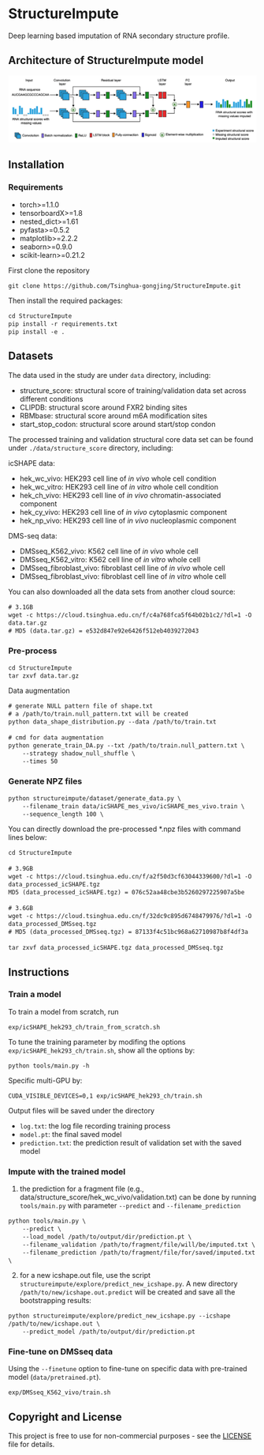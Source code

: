 # StructureImpute
Deep learning based imputation of RNA secondary structure profile.

##  Architecture of StructureImpute model

![](misc/StructureImpute_framework.png)


## Installation


### Requirements

* torch>=1.1.0
* tensorboardX>=1.8
* nested_dict>=1.61
* pyfasta>=0.5.2
* matplotlib>=2.2.2
* seaborn>=0.9.0
* scikit-learn>=0.21.2

First clone the repository

```
git clone https://github.com/Tsinghua-gongjing/StructureImpute.git
```

Then install the required packages:

```
cd StructureImpute
pip install -r requirements.txt
pip install -e .
```

## Datasets

The data used in the study are under `data` directory, including:

* structure\_score: structural score of training/validation data set across different conditions
* CLIPDB: structural score around FXR2 binding sites
* RBMbase: structural score around m6A modification sites
* start\_stop\_codon: structural score around start/stop condon 

The processed training and validation structural core data set can be found under `./data/structure_score` directory, including:

icSHAPE data:

* hek\_wc\_vivo: HEK293 cell line of *in vivo* whole cell condition
* hek\_wc\_vitro: HEK293 cell line of *in vitro* whole cell condition
* hek\_ch\_vivo: HEK293 cell line of *in vivo* chromatin-associated component
* hek\_cy\_vivo: HEK293 cell line of *in vivo* cytoplasmic component
* hek\_np\_vivo: HEK293 cell line of *in vivo* nucleoplasmic component

DMS-seq data:

* DMSseq\_K562\_vivo: K562 cell line of *in vivo* whole cell
* DMSseq\_K562\_vitro: K562 cell line of *in vitro* whole cell
* DMSseq\_fibroblast\_vivo: fibroblast cell line of *in vivo* whole cell
* DMSseq\_fibroblast\_vivo: fibroblast cell line of *in vitro* whole cell

You can also downloaded all the data sets from another cloud source:

```
# 3.1GB
wget -c https://cloud.tsinghua.edu.cn/f/c4a768fca5f64b02b1c2/?dl=1 -O data.tar.gz
# MD5 (data.tar.gz) = e532d847e92e6426f512eb4039272043 
```

### Pre-process

```
cd StructureImpute
tar zxvf data.tar.gz
```

Data augmentation
```
# generate NULL pattern file of shape.txt
# a /path/to/train.null_pattern.txt will be created
python data_shape_distribution.py --data /path/to/train.txt

# cmd for data augmentation
python generate_train_DA.py --txt /path/to/train.null_pattern.txt \
	--strategy shadow_null_shuffle \
	--times 50
```

### Generate NPZ files

```
python structureimpute/dataset/generate_data.py \
    --filename_train data/icSHAPE_mes_vivo/icSHAPE_mes_vivo.train \
    --sequence_length 100 \
```

You can directly download the pre-processed *.npz files with command lines below:

```
cd StructureImpute

# 3.9GB
wget -c https://cloud.tsinghua.edu.cn/f/a2f50d3cf63044339600/?dl=1 -O data_processed_icSHAPE.tgz
MD5 (data_processed_icSHAPE.tgz) = 076c52aa48cbe3b5260297225907a5be

# 3.6GB
wget -c https://cloud.tsinghua.edu.cn/f/32dc9c895d6748479976/?dl=1 -O data_processed_DMSseq.tgz
# MD5 (data_processed_DMSseq.tgz) = 87133f4c51bc968a62710987b8f4df3a

tar zxvf data_processed_icSHAPE.tgz data_processed_DMSseq.tgz
```

## Instructions

### Train a model

To train a model from scratch, run

```
exp/icSHAPE_hek293_ch/train_from_scratch.sh
```

To tune the training parameter by modifing the options `exp/icSHAPE_hek293_ch/train.sh`, show all the options by: 

```
python tools/main.py -h
```

Specific multi-GPU by:

```
CUDA_VISIBLE_DEVICES=0,1 exp/icSHAPE_hek293_ch/train.sh
```

Output files will be saved under the directory

* `log.txt`: the log file recording training process
* `model.pt`: the final saved model
* `prediction.txt`: the prediction result of validation set with the saved model

### Impute with the trained model

1. the prediction for a fragment file (e.g., data/structure\_score/hek\_wc\_vivo/validation.txt) can be done by running `tools/main.py` with parameter `--predict` and `--filename_prediction`

```
python tools/main.py \
    --predict \
    --load_model /path/to/output/dir/prediction.pt \
    --filename_validation /path/to/fragment/file/will/be/imputed.txt \
    --filename_prediction /path/to/fragment/file/for/saved/imputed.txt \
```

2. for a new icshape.out file, use the script `structureimpute/explore/predict_new_icshape.py`. A new directory `/path/to/new/icshape.out.predict` will be created and save all the bootstrapping results:

```
python structureimpute/explore/predict_new_icshape.py --icshape /path/to/new/icshape.out \
	--predict_model /path/to/output/dir/prediction.pt
```

### Fine-tune on DMSseq data

Using the `--finetune` option to fine-tune on specific data with pre-trained model (`data/pretrained.pt`).
```
exp/DMSseq_K562_vivo/train.sh
```



## Copyright and License

This project is free to use for non-commercial purposes - see the [LICENSE](https://github.com/Tsinghua-gongjing/StructureImpute/blob/master/LICENSE) file for details.

